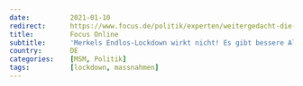 ```yaml
---
date:          2021-01-10
redirect:      https://www.focus.de/politik/experten/weitergedacht-die-wagenknecht-kolumne-merkels-endlos-lockdown-wirkt-nicht-es-gibt-bessere-alternativen_id_12847058.html
title:         Focus Online
subtitle:      'Merkels Endlos-Lockdown wirkt nicht! Es gibt bessere Alternativen'
country:       DE
categories:    [MSM, Politik]
tags:          [lockdown, massnahmen]
---
```

